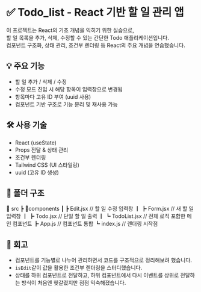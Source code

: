 # ✅ Todo_list - React 기반 할 일 관리 앱

이 프로젝트는 React의 기초 개념을 익히기 위한 실습으로,  
할 일 목록을 추가, 삭제, 수정할 수 있는 간단한 Todo 애플리케이션입니다.  
컴포넌트 구조화, 상태 관리, 조건부 렌더링 등 React의 주요 개념을 연습했습니다.

## 💡 주요 기능
- 할 일 추가 / 삭제 / 수정
- 수정 모드 진입 시 해당 항목이 입력창으로 변경됨
- 항목마다 고유 ID 부여 (uuid 사용)
- 컴포넌트 기반 구조로 기능 분리 및 재사용 가능

## 🛠️ 사용 기술
- React (useState)
- Props 전달 & 상태 관리
- 조건부 렌더링
- Tailwind CSS (UI 스타일링)
- uuid (고유 ID 생성)

## 📁 폴더 구조
📂 src
 ┣ 📂components
 ┃ ┣ Edit.jsx        // 할 일 수정 입력창
 ┃ ┣ Form.jsx        // 새 할 일 입력창
 ┃ ┣ Todo.jsx        // 단일 할 일 출력
 ┃ ┗ TodoList.jsx    // 전체 로직 포함한 메인 컴포넌트
 ┣ App.js             // 컴포넌트 통합
 ┗ index.js           // 렌더링 시작점

## 💬 회고
- 컴포넌트를 기능별로 나누어 관리하면서 코드를 구조적으로 정리해보려 했습니다.
- `isEdit`같이 값을 활용한 조건부 렌더링을 스터디했습니다.
- 상태를 하위 컴포넌트로 전달하고, 하위 컴포넌트에서 다시 이벤트를 상위로 전달하는 방식이 처음엔 헷갈렸지만 점점 익숙해졌습니다.

